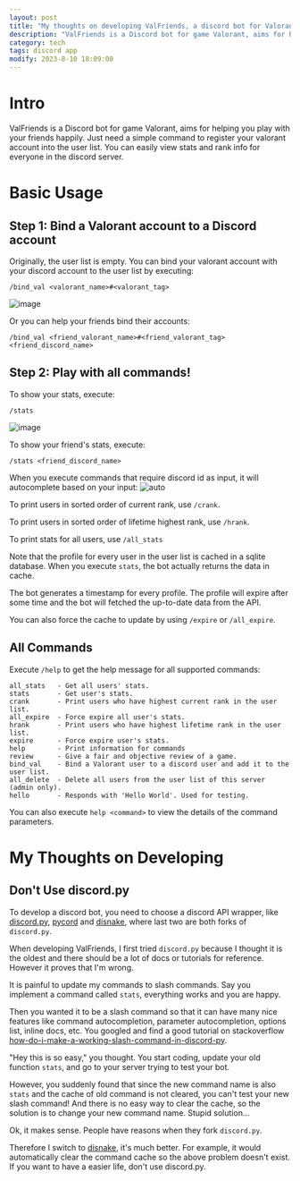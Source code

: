 ```yaml
---
layout: post
title: "My thoughts on developing ValFriends, a discord bot for Valorant"
description: "ValFriends is a Discord bot for game Valorant, aims for helping you play with your friends happily. Just need a simple command to register your valorant account into the user list. You can easily view stats and rank info for everyone in the discord server.."
category: tech
tags: discord app
modify: 2023-8-10 18:09:00
---
```


# Intro

ValFriends is a Discord bot for game Valorant, aims for helping you play with your friends happily. Just need a simple command to register your valorant account into the user list. You can easily view stats and rank info for everyone in the discord server.

# Basic Usage

## Step 1: Bind a Valorant account to a Discord account
Originally, the user list is empty. You can bind your valorant account with your discord account to the user list by executing:
```
/bind_val <valorant_name>#<valorant_tag>
```
![image](https://github.com/epigone707/ValFriends/assets/62321106/5b40c82d-7b3c-4aee-bbd0-0f3409ebfea9)

Or you can help your friends bind their accounts:
```
/bind_val <friend_valorant_name>#<friend_valorant_tag> <friend_discord_name>
```

## Step 2: Play with all commands!
To show your stats, execute:
```
/stats
```
![image](https://github.com/epigone707/ValFriends/assets/62321106/2e83303d-9be5-4d7c-b46f-7c8b61a7096f)

To show your friend's stats, execute:
```
/stats <friend_discord_name>
```


When you execute commands that require discord id as input, it will autocomplete based on your input:
![auto](https://github.com/epigone707/ValFriends/assets/62321106/3ffbddc7-6312-45bf-8dbd-568d2a7e36ce)



To print users in sorted order of current rank, use `/crank`.

To print users in sorted order of lifetime highest rank, use `/hrank`.

To print stats for all users, use `/all_stats`

Note that the profile for every user in the user list is cached in a sqlite database. When you execute `stats`, the bot actually returns the data in cache.

The bot generates a timestamp for every profile. The profile will expire after some time and the bot will fetched the up-to-date data from the API.

You can also force the cache to update by using `/expire` or `/all_expire`.


## All Commands
Execute `/help` to get the help message for all supported commands:
```
all_stats   - Get all users' stats.
stats       - Get user's stats.
crank       - Print users who have highest current rank in the user list.
all_expire  - Force expire all user's stats.
hrank       - Print users who have highest lifetime rank in the user list.
expire      - Force expire user's stats.
help        - Print information for commands
review      - Give a fair and objective review of a game.
bind_val    - Bind a Valorant user to a discord user and add it to the user list.
all_delete  - Delete all users from the user list of this server (admin only).
hello       - Responds with 'Hello World'. Used for testing.
```
You can also execute `help <command>` to view the details of the command parameters.

# My Thoughts on Developing
## Don't Use discord.py
To develop a discord bot, you need to choose a discord API wrapper, like [discord.py](https://discordpy.readthedocs.io/en/stable/), [pycord](https://docs.pycord.dev/en/stable/) and [disnake](https://guide.disnake.dev/), where last two are both forks of `discord.py`.

When developing ValFriends, I first tried `discord.py` because I thought it is the oldest and there should be a lot of docs or tutorials for reference. However it proves that I'm wrong. 

It is painful to update my commands to slash commands. Say you implement a command called `stats`, everything works and you are happy. 

Then you wanted it to be a slash command so that it can have many nice features like command autocompletion, parameter autocompletion, options list, inline docs, etc. You googled and find a good tutorial on stackoverflow [how-do-i-make-a-working-slash-command-in-discord-py](https://stackoverflow.com/questions/71165431/how-do-i-make-a-working-slash-command-in-discord-py).

"Hey this is so easy," you thought. You start coding, update your old function `stats`, and go to your server trying to test your bot. 

However, you suddenly found that since the new command name is also `stats` and the cache of old command is not cleared, you can't test your new slash command! And there is no easy way to clear the cache, so the solution is to change your new command name. Stupid solution...

Ok, it makes sense. People have reasons when they fork `discord.py`. 

Therefore I switch to [disnake](https://guide.disnake.dev/), it's much better. For example, it would automatically clear the command cache so the above problem doesn't exist. If you want to have a easier life, don't use discord.py.

